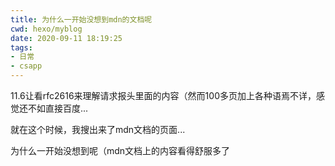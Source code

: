 ```yaml
---
title: 为什么一开始没想到mdn的文档呢
cwd: hexo/myblog
date: 2020-09-11 18:19:25
tags:
- 日常
- csapp
---
```


11.6让看rfc2616来理解请求报头里面的内容（然而100多页加上各种语焉不详，感觉还不如直接百度...

就在这个时候，我搜出来了mdn文档的页面...

为什么一开始没想到呢（mdn文档上的内容看得舒服多了

